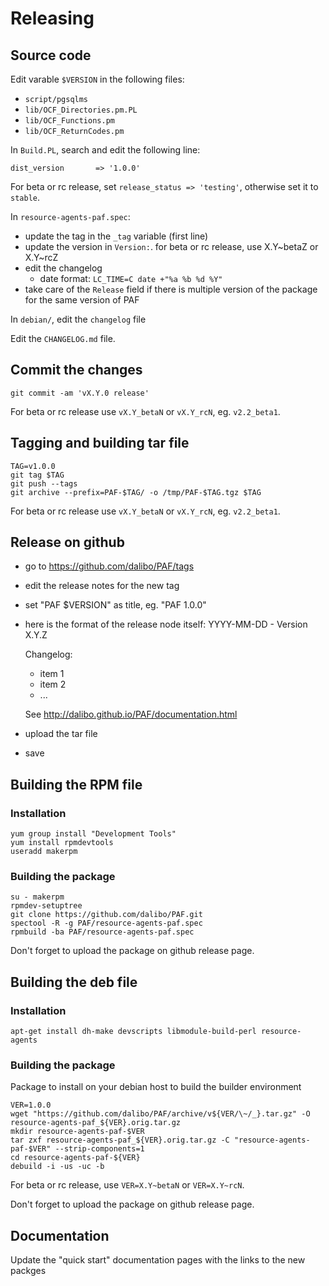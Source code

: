 # Releasing

## Source code

Edit varable `$VERSION` in the following files:

  * `script/pgsqlms`
  * `lib/OCF_Directories.pm.PL`
  * `lib/OCF_Functions.pm`
  * `lib/OCF_ReturnCodes.pm`

In `Build.PL`, search and edit the following line:

```
dist_version       => '1.0.0'
```

For beta or rc release, set `release_status => 'testing'`, otherwise set it to
`stable`.

In `resource-agents-paf.spec`:
  * update the tag in the `_tag` variable (first line)
  * update the version in `Version:`. for beta or rc release, use X.Y~betaZ or X.Y~rcZ
  * edit the changelog
    * date format: `LC_TIME=C date +"%a %b %d %Y"`
  * take care of the `Release` field if there is multiple version of the package
    for the same version of PAF

In `debian/`, edit the `changelog` file

Edit the `CHANGELOG.md` file.

## Commit the changes

```
git commit -am 'vX.Y.0 release'
```

For beta or rc release use `vX.Y_betaN` or `vX.Y_rcN`, eg. `v2.2_beta1`.

## Tagging and building tar file

```
TAG=v1.0.0
git tag $TAG
git push --tags
git archive --prefix=PAF-$TAG/ -o /tmp/PAF-$TAG.tgz $TAG
```

For beta or rc release use `vX.Y_betaN` or `vX.Y_rcN`, eg. `v2.2_beta1`.

## Release on github

  - go to https://github.com/dalibo/PAF/tags
  - edit the release notes for the new tag
  - set "PAF $VERSION" as title, eg. "PAF 1.0.0"
  - here is the format of the release node itself:
    YYYY-MM-DD -  Version X.Y.Z
    
    Changelog:
      * item 1
      * item 2
      * ...
      
      See http://dalibo.github.io/PAF/documentation.html
  - upload the tar file
  - save

## Building the RPM file

### Installation

```
yum group install "Development Tools"
yum install rpmdevtools
useradd makerpm
```

### Building the package

```
su - makerpm
rpmdev-setuptree
git clone https://github.com/dalibo/PAF.git
spectool -R -g PAF/resource-agents-paf.spec
rpmbuild -ba PAF/resource-agents-paf.spec
```

Don't forget to upload the package on github release page.

## Building the deb file

### Installation

```
apt-get install dh-make devscripts libmodule-build-perl resource-agents
```


### Building the package

Package to install on your debian host to build the builder environment

```
VER=1.0.0
wget "https://github.com/dalibo/PAF/archive/v${VER/\~/_}.tar.gz" -O resource-agents-paf_${VER}.orig.tar.gz
mkdir resource-agents-paf-$VER
tar zxf resource-agents-paf_${VER}.orig.tar.gz -C "resource-agents-paf-$VER" --strip-components=1
cd resource-agents-paf-${VER}
debuild -i -us -uc -b
```

For beta or rc release, use `VER=X.Y~betaN` or `VER=X.Y~rcN`.

Don't forget to upload the package on github release page.

## Documentation

Update the "quick start" documentation pages with the links to the new packges  
